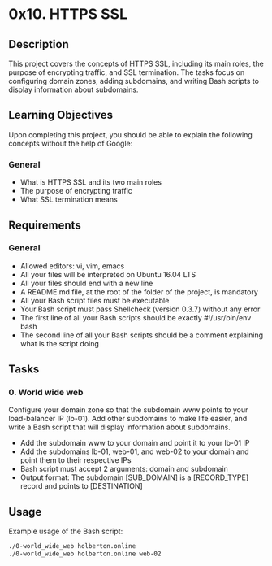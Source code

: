 # 0x10. HTTPS SSL

## Description

This project covers the concepts of HTTPS SSL, including its main roles, the purpose of encrypting traffic, and SSL termination. The tasks focus on configuring domain zones, adding subdomains, and writing Bash scripts to display information about subdomains.

## Learning Objectives

Upon completing this project, you should be able to explain the following concepts without the help of Google:

### General

- What is HTTPS SSL and its two main roles
- The purpose of encrypting traffic
- What SSL termination means

## Requirements

### General

- Allowed editors: vi, vim, emacs
- All your files will be interpreted on Ubuntu 16.04 LTS
- All your files should end with a new line
- A README.md file, at the root of the folder of the project, is mandatory
- All your Bash script files must be executable
- Your Bash script must pass Shellcheck (version 0.3.7) without any error
- The first line of all your Bash scripts should be exactly #!/usr/bin/env bash
- The second line of all your Bash scripts should be a comment explaining what is the script doing

## Tasks

### 0. World wide web

Configure your domain zone so that the subdomain www points to your load-balancer IP (lb-01). Add other subdomains to make life easier, and write a Bash script that will display information about subdomains.

- Add the subdomain www to your domain and point it to your lb-01 IP
- Add the subdomains lb-01, web-01, and web-02 to your domain and point them to their respective IPs
- Bash script must accept 2 arguments: domain and subdomain
- Output format: The subdomain [SUB_DOMAIN] is a [RECORD_TYPE] record and points to [DESTINATION]

## Usage

Example usage of the Bash script:

```bash
./0-world_wide_web holberton.online
./0-world_wide_web holberton.online web-02

